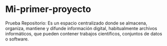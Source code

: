 # Mi-primer-proyecto
Prueba
Repositorio: Es un espacio centralizado donde se almacena, organiza, mantiene y difunde información digital, habitualmente archivos informáticos, que pueden contener trabajos científicos, conjuntos de datos o software.
